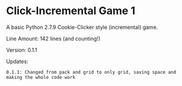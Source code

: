 # Click-Incremental Game 1
A basic Python 2.7.9 Cookie-Clicker style (incremental) game.

Line Amount: 142 lines (and counting!)

Version: 0.1.1

Updates:
    
    0.1.1: Changed from pack and grid to only grid, saving space and making the whole code work
